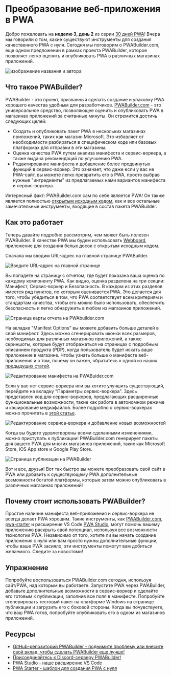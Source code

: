 # Преобразование веб-приложения в PWA

Добро пожаловать на **неделю 3, день 2** из серии [30 дней PWA](https://aka.ms/learn-pwa/30Days-blog)! Вчера мы говорили о том, какие существуют инструменты для создания качественного PWA с нуля. Сегодня мы поговорим о PWABuilder.com, еще одном предложении в рамках проекта PWABuilder, которое позволяет легко оценить и опубликовать PWA в различных магазинах приложений.

![изображение названия и автора](_media/day-02.jpg)

## Что такое PWABuilder?

PWABuilder - это проект, призванный сделать создание и упаковку PWA хорошего качества удобным для разработчиков. [PWABuilder.com](https://aka.ms/learn-PWA/30Days-3.2/www.pwabuilder.com) - это универсальное средство, позволяющее оценить и опубликовать PWA в магазинах приложений за считанные минуты. Он стремится достичь следующих целей:

-   Создать и опубликовать пакет PWA в нескольких магазинах приложений, таких как магазин Microsoft. Это избавляет от необходимости разбираться в специфическом коде или базовых платформах для отправки в эти магазины.
-   Оценка качества PWA путем анализа манифеста и сервис-воркера, а также выдача рекомендаций по улучшению PWA.
-   Редактирование манифеста и добавление более продвинутых функций в сервис-воркер. Это означает, что даже если у вас не PWA-сайт, вы можете легко превратить его в PWA, просто выбрав нужные "ингредиенты" из предлагаемых нами вариантов манифеста и сервис-воркера.

Интересный факт: PWABuilder.com сам по себе является PWA! Он также является полностью [открытым исходным кодом](https://aka.ms/learn-PWA/30Days-3.2/github.com/pwa-builder/PWABuilder), как и все остальные замечательные инструменты, входящие в состав пакета PWABuilder.

## Как это работает

Теперь давайте подробно рассмотрим, чем может быть полезен PWABuilder. В качестве PWA мы будем использовать [Webboard](https://aka.ms/learn-PWA/30Days-3.2/webboard.app), приложение для создания белых досок с открытым исходным кодом.

Сначала мы вводим URL-адрес на главной странице PWABuilder.

![Введите URL-адрес на главной странице](_media/02/homepage.png)

Вы попадете на страницу с отчетом, где будет показана ваша оценка по каждому компоненту PWA. Как видно, оценка разделена на три секции: Манифест, Сервис-воркер и Безопасность. В каждом из этих разделов имеется ряд пунктов, по которым оценивается PWA. Это делается для того, чтобы убедиться в том, что PWA соответствует всем критериям и стандартам качества, чтобы его можно было использовать, обеспечить безопасность и легко обнаружить в любом из магазинов приложений.

![Страница карты отчета на PWAbuilder.com](_media/02/Report_card_page_2.png)

На вкладке "Manifest Options" вы можете добавить больше деталей в свой манифест. Здесь можно сгенерировать иконки всех размеров, необходимых для различных магазинов приложений, а также скриншоты, которые будут отображаться на страницах с подробным описанием продукта (PDP), когда пользователь будет искать ваше приложение в магазине. Чтобы узнать больше о манифесте веб-приложения и о том, почему он важен, обратитесь к одной из наших [предыдущих статей](https://microsoft.github.io/win-student-devs/#/30DaysOfPWA/core-concepts/03).

![Редактирование манифеста на PWABuider.com](_media/02/Icon_Screenshot_3.png)

Если у вас нет сервис-воркера или вы хотите улучшить существующий, перейдите на вкладку "Параметры сервис-воркера". Здесь представлен код для сервис-воркеров, предлагающих расширенные функциональные возможности, такие как работа в автономном режиме и кэширование медиафайлов. Более подробно о сервис-воркерах можно прочитать в [этой статье](https://microsoft.github.io/win-student-devs/#/30DaysOfPWA/core-concepts/04).

![Редактирование сервиса-воркера и добавление новых возможностей](_media/02/SWPage_4.png)

Когда вы будете удовлетворены всеми сделанными изменениями, можно приступать к публикации! PWABuilder.com генерирует пакеты для вашего PWA для многих магазинов приложений, таких как Microsoft Store, iOS App store и Google Play Store.

![Страница публикации на PWABuilder](_media/02/Publish_5.png)

Вот и все, друзья! Вот так быстро вы можете преобразовать свой сайт в PWA или добавить к существующему PWA дополнительные возможности богатой платформы, которые затем можно опубликовать в различных магазинах приложений!

## Почему стоит использовать PWABuilder?

Простое наличие манифеста веб-приложения и сервис-воркера не всегда делает PWA хорошим. Такие инструменты, как [PWABuilder.com](https://aka.ms/learn-PWA/30Days-3.2/www.pwabuilder.com), [pwa-starter](https://aka.ms/learn-PWA/30Days-3.2/github.com/pwa-builder/pwa-starter) и расширение VS Code [PWA Studio](https://aka.ms/learn-PWA/30Days-3.2/pwa-studio), могут помочь вашему приложению раскрыть свой потенциал, используя все возможности технологии PWA. Независимо от того, хотите ли вы начать создание приложения с нуля или вам просто нужны дополнительные функции, чтобы ваше PWA засияло, эти инструменты помогут вам добиться желаемого. Следите за новостями!

## Упражнение

Попробуйте воспользоваться PWABuilder.com сегодня, используя сайт/PWA, над которым вы работаете. Запустите PWA через PWABuilder, добавьте дополнительные возможности в сервис-воркер и сделайте его готовым к публикации, заполнив все поля в манифесте. Попробуйте сгенерировать тестовый пакет на платформе Windows на странице публикации и загрузить его с боковой стороны. Когда вы почувствуете, что ваш PWA готов, попробуйте опубликовать его в одном из магазинов приложений.

## Ресурсы

-   [GitHub-репозиторий PWABuilder - поднимите проблему или внесите свой вклад, чтобы сделать PWABuilder еще лучше!](https://aka.ms/learn-PWA/30Days-3.2/github.com/pwa-builder/PWABuilder)
-   [Присоединяйтесь к Discord-серверу PWABuilder!](https://aka.ms/learn-PWA/30Days-3.2/discord.gg/f3my6ruZ)
-   [PWA Studio - наше расширение VS Code](https://aka.ms/learn-PWA/30Days-3.2/pwa-studio)
-   [PWA Starter - шаблон для создания PWA с нуля](https://aka.ms/learn-PWA/30Days-3.2/github.com/pwa-builder/pwa-starter)

